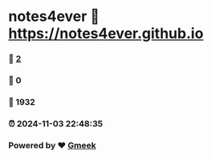 # notes4ever :link: https://notes4ever.github.io 
### :page_facing_up: [2](https://notes4ever.github.io/tag.html) 
### :speech_balloon: 0 
### :hibiscus: 1932 
### :alarm_clock: 2024-11-03 22:48:35 
### Powered by :heart: [Gmeek](https://github.com/Meekdai/Gmeek)
